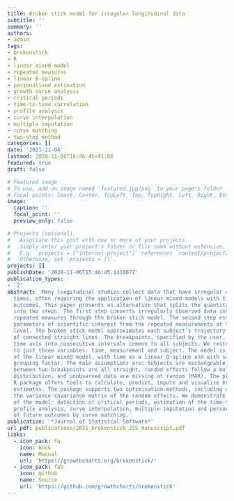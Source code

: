 ```yaml
---
title: Broken stick model for irregular longitudinal data
subtitle: ''
summary: ''
authors:
- admin
tags:
- brokenstick
- R
- linear mixed model
- repeated measures
- linear B-spline
- personalised estimation
- growth curve analysis
- critical periods
- time-to-time correlation
- profile analysis
- curve interpolation
- multiple imputation
- curve matching
- two-step method
categories: []
date: '2021-11-04'
lastmod: 2020-11-06T16:46:45+01:00
featured: true
draft: false

# Featured image
# To use, add an image named `featured.jpg/png` to your page's folder.
# Focal points: Smart, Center, TopLeft, Top, TopRight, Left, Right, BottomLeft, Bottom, BottomRight.
image:
  caption: ''
  focal_point: ''
  preview_only: false

# Projects (optional).
#   Associate this post with one or more of your projects.
#   Simply enter your project's folder or file name without extension.
#   E.g. `projects = ["internal-project"]` references `content/project/deep-learning/index.md`.
#   Otherwise, set `projects = []`.
projects: []
publishDate: '2020-11-06T15:46:45.141067Z'
publication_types:
- '2'
abstract: 'Many longitudinal studies collect data that have irregular observation
  times, often requiring the application of linear mixed models with time-varying
  outcomes. This paper presents an alternative that splits the quantitative analysis
  into two steps. The first step converts irregularly observed data into a set of
  repeated measures through the broken stick model. The second step estimates the
  parameters of scientific interest from the repeated measurements at the subject
  level. The broken stick model approximates each subject’s trajectory by a series
  of connected straight lines. The breakpoints, specified by the user, divide the
  time axis into consecutive intervals common to all subjects. We restrict the methodology
  to just three variables: time, measurement and subject. The model is a special case
  of the linear mixed model, with time as a linear B-spline and with subject as the
  grouping factor. The main assumptions are: Subjects are exchangeable, trajectories
  between two breakpoints are all straight, random effects follow a multivariate normal
  distribution, and unobserved data are missing at random (MAR). The pkgbrokenstick
  R package offers tools to calculate, predict, impute and visualise broken stick
  estimates. The package supports two optimisation methods, including options to constrain
  the variance-covariance matrix of the random effects. We demonstrate a few applications
  of the model: detection of critical periods, estimation of the time-to-time correlations,
  profile analysis, curve interpolation, multiple imputation and personalised prediction
  of future outcomes by curve matching.'
publication: '*Journal of Statistcal Software*'
url_pdf: publications/2021_brokenstick_JSS_manuscript.pdf
links:
  - icon_pack: fa
    icon: book
    name: Manual
    url: 'https://growthcharts.org/brokenstick/'
  - icon_pack: fab
    icon: github
    name: Source
    url: 'https://github.com/growthcharts/brokenstick'
---
```

